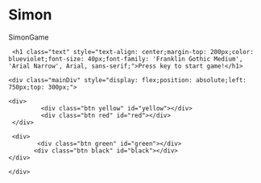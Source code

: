 # Simon
SimonGame

<!DOCTYPE html>
<html lang="en">
<head>
    <meta charset="UTF-8">
    <meta name="viewport" content="width=device-width, initial-scale=1.0">
    <title>Document</title>
    <link rel="stylesheet" href="style.css">
</head>
<body>

     <h1 class="text" style="text-align: center;margin-top: 200px;color: blueviolet;font-size: 40px;font-family: 'Franklin Gothic Medium', 'Arial Narrow', Arial, sans-serif;">Press key to start game!</h1>
    
    <div class="mainDiv" style="display: flex;position: absolute;left: 750px;top: 300px;">

    <div> 
             <div class="btn yellow" id="yellow"></div>
             <div class="btn red" id="red"></div>
     </div>
          
     <div>
            <div class="btn green" id="green"></div>
           <div class="btn black" id="black"></div>
    </div>

    </div>


   <script src="https://ajax.googleapis.com/ajax/libs/jquery/3.6.4/jquery.min.js"></script>
   <script src="app.js"></script>


</body>
</html>
